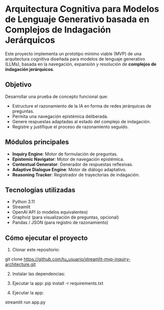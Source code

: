 # Arquitectura Cognitiva para Modelos de Lenguaje Generativo basada en Complejos de Indagación Jerárquicos

Este proyecto implementa un prototipo mínimo viable (MVP) de una arquitectura cognitiva diseñada para modelos de lenguaje generativo (LLMs), basada en la navegación, expansión y resolución de **complejos de indagación jerárquicos**.

## Objetivo
Desarrollar una prueba de concepto funcional que:
- Estructure el razonamiento de la IA en forma de redes jerárquicas de preguntas.
- Permita una navegación epistémica deliberada.
- Genere respuestas adaptadas al estado del complejo de indagación.
- Registre y justifique el proceso de razonamiento seguido.

## Módulos principales
- **Inquiry Engine**: Motor de formulación de preguntas.
- **Epistemic Navigator**: Motor de navegación epistémica.
- **Contextual Generator**: Generador de respuestas reflexivas.
- **Adaptive Dialogue Engine**: Motor de diálogo adaptativo.
- **Reasoning Tracker**: Registrador de trayectorias de indagación.

## Tecnologías utilizadas
- Python 3.11
- Streamlit
- OpenAI API (o modelos equivalentes)
- Graphviz (para visualización de preguntas, opcional)
- Pandas / JSON (para registro de razonamiento)

## Cómo ejecutar el proyecto
1. Clonar este repositorio:

git clone https://github.com/tu_usuario/streamlit-mvp-inquiry-architecture.git


2. Instalar las dependencias:


3. Ejecutar la app:
pip install -r requirements.txt

3. Ejecutar la app:

streamlit run app.py


